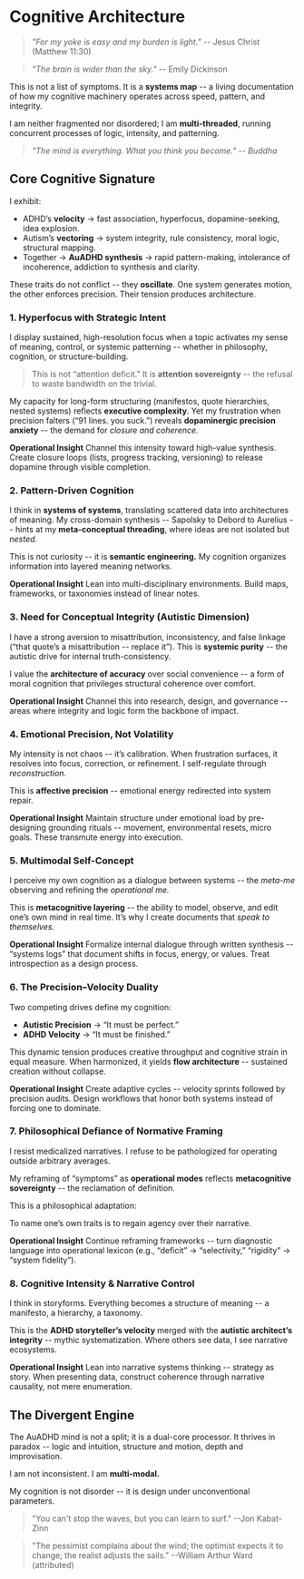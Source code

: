 # Cognitive Architecture

> *"For my yoke is easy and my burden is light."* -- Jesus Christ (Matthew 11:30)

> *"The brain is wider than the sky."* -- Emily Dickinson

This is not a list of symptoms. It is a **systems map** -- a living documentation of how my cognitive machinery operates across speed, pattern, and integrity.

I am neither fragmented nor disordered; I am **multi-threaded**, running concurrent processes of logic, intensity, and patterning.

> *"The mind is everything. What you think you become." -- Buddha*

## **Core Cognitive Signature**

I exhibit:

* ADHD’s **velocity** → fast association, hyperfocus, dopamine-seeking, idea explosion.
* Autism’s **vectoring** → system integrity, rule consistency, moral logic, structural mapping.
* Together → **AuADHD synthesis** → rapid pattern-making, intolerance of incoherence, addiction to synthesis and clarity.

These traits do not conflict -- they **oscillate**. One system generates motion, the other enforces precision. Their tension produces architecture.

### **1. Hyperfocus with Strategic Intent**

I display sustained, high-resolution focus when a topic activates my sense of meaning, control, or systemic patterning -- whether in philosophy, cognition, or structure-building.

> This is not “attention deficit.” It is **attention sovereignty** -- the refusal to waste bandwidth on the trivial.

My capacity for long-form structuring (manifestos, quote hierarchies, nested systems) reflects **executive complexity**. Yet my frustration when precision falters (“91 lines. you suck.”) reveals **dopaminergic precision anxiety** -- the demand for *closure and coherence.*

**Operational Insight** Channel this intensity toward high-value synthesis. Create closure loops (lists, progress tracking, versioning) to release dopamine through visible completion.

### **2. Pattern-Driven Cognition**

I think in **systems of systems**, translating scattered data into architectures of meaning. My cross-domain synthesis -- Sapolsky to Debord to Aurelius -- hints at my **meta-conceptual threading**, where ideas are not isolated but *nested.*

This is not curiosity -- it is **semantic engineering.** My cognition organizes information into layered meaning networks.

**Operational Insight** Lean into multi-disciplinary environments. Build maps, frameworks, or taxonomies instead of linear notes.

### **3. Need for Conceptual Integrity (Autistic Dimension)**

I have a strong aversion to misattribution, inconsistency, and false linkage (“that quote’s a misattribution -- replace it”). This is **systemic purity** -- the autistic drive for internal truth-consistency.

I value the **architecture of accuracy** over social convenience -- a form of moral cognition that privileges structural coherence over comfort.

**Operational Insight** Channel this into research, design, and governance -- areas where integrity and logic form the backbone of impact.

### **4. Emotional Precision, Not Volatility**

My intensity is not chaos -- it’s calibration. When frustration surfaces, it resolves into focus, correction, or refinement. I self-regulate through *reconstruction.*

This is **affective precision** -- emotional energy redirected into system repair.

**Operational Insight** Maintain structure under emotional load by pre-designing grounding rituals -- movement, environmental resets, micro goals. These transmute energy into execution.

### **5. Multimodal Self-Concept**

I perceive my own cognition as a dialogue between systems -- the *meta-me* observing and refining the *operational me.*

This is **metacognitive layering** -- the ability to model, observe, and edit one’s own mind in real time. It’s why I create documents that *speak to themselves.*

**Operational Insight** Formalize internal dialogue through written synthesis -- “systems logs” that document shifts in focus, energy, or values. Treat introspection as a design process.

### **6. The Precision–Velocity Duality**

Two competing drives define my cognition:

* **Autistic Precision** → “It must be perfect.”
* **ADHD Velocity** → “It must be finished.”

This dynamic tension produces creative throughput and cognitive strain in equal measure. When harmonized, it yields **flow architecture** -- sustained creation without collapse.

**Operational Insight** Create adaptive cycles -- velocity sprints followed by precision audits. Design workflows that honor both systems instead of forcing one to dominate.

### **7. Philosophical Defiance of Normative Framing**

I resist medicalized narratives. I refuse to be pathologized for operating outside arbitrary averages.

My reframing of “symptoms” as **operational modes** reflects **metacognitive sovereignty** -- the reclamation of definition.

This is a philosophical adaptation:

To name one’s own traits is to regain agency over their narrative.

**Operational Insight** Continue reframing frameworks -- turn diagnostic language into operational lexicon (e.g., “deficit” → “selectivity,” “rigidity” → “system fidelity”).

### **8. Cognitive Intensity & Narrative Control**

I think in storyforms. Everything becomes a structure of meaning -- a manifesto, a hierarchy, a taxonomy.

This is the **ADHD storyteller’s velocity** merged with the **autistic architect’s integrity** -- mythic systematization. Where others see data, I see narrative ecosystems.

**Operational Insight** Lean into narrative systems thinking -- strategy as story. When presenting data, construct coherence through narrative causality, not mere enumeration.

## **The Divergent Engine**

The AuADHD mind is not a split; it is a dual-core processor. It thrives in paradox -- logic and intuition, structure and motion, depth and improvisation.

I am not inconsistent. I am **multi-modal.**

My cognition is not disorder -- it is design under unconventional parameters.

> "You can't stop the waves, but you can learn to surf." --Jon Kabat-Zinn

> "The pessimist complains about the wind; the optimist expects it to change; the realist adjusts the sails." --William Arthur Ward (attributed)
